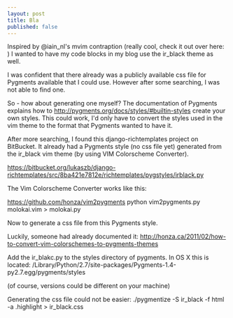 ```yaml
---
layout: post
title: Bla
published: false
---
```


Inspired by @iain_nl's mvim contraption (really cool, check it out over here: ) I wanted to have my
code blocks in my blog use the ir_black theme as well.

I was confident that there already was a publicly available css file for Pygments available that
I could use. However after some searching, I was not able to find one.

So - how about generating one myself?
The documentation of Pygments explains how to
http://pygments.org/docs/styles/#builtin-styles
create your own styles. This could work, I'd only have to convert the styles used in the vim theme
to the format that Pygments wanted to have it.

After more searching, I found this django-richtemplates project on BitBucket. It already had
a Pygments style (no css file yet) generated from the ir_black vim theme (by using VIM Colorscheme
 Converter).

https://bitbucket.org/lukaszb/django-richtemplates/src/8ba421e7812e/richtemplates/pygstyles/irblack.py

The Vim Colorscheme Converter works like this:

https://github.com/honza/vim2pygments
python vim2pygments.py molokai.vim > molokai.py


Now to generate a css file from this Pygments style.

Luckily, someone had already documented it:
http://honza.ca/2011/02/how-to-convert-vim-colorschemes-to-pygments-themes

Add the ir_blakc.py to the styles directory of pygments. In OS X this is located:
/Library/Python/2.7/site-packages/Pygments-1.4-py2.7.egg/pygments/styles

(of course, versions could be different on your machine)

Generating the css file could not be easier:
./pygmentize -S ir_black -f html -a .highlight > ir_black.css
